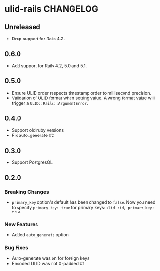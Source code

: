 # ulid-rails CHANGELOG

## Unreleased

- Drop support for Rails 4.2.

## 0.6.0

- Add support for Rails 4.2, 5.0 and 5.1.

## 0.5.0

- Ensure ULID order respects timestamp order to millisecond precision.
- Validation of ULID format when setting value. A wrong format value will trigger a `ULID::Rails::ArgumentError`.

## 0.4.0

- Support old ruby versions
- Fix auto_generate #2

## 0.3.0

- Support PostgresQL

## 0.2.0

### Breaking Changes

- `primary_key` option's default has been changed to `false`. Now you need to specify `primary_key: true` for primary keys: `ulid :id, primary_key: true`

### New Features

- Added `auto_generate` option

### Bug Fixes

- Auto-generate was on for foreign keys
- Encoded ULID was not 0-padded #1
